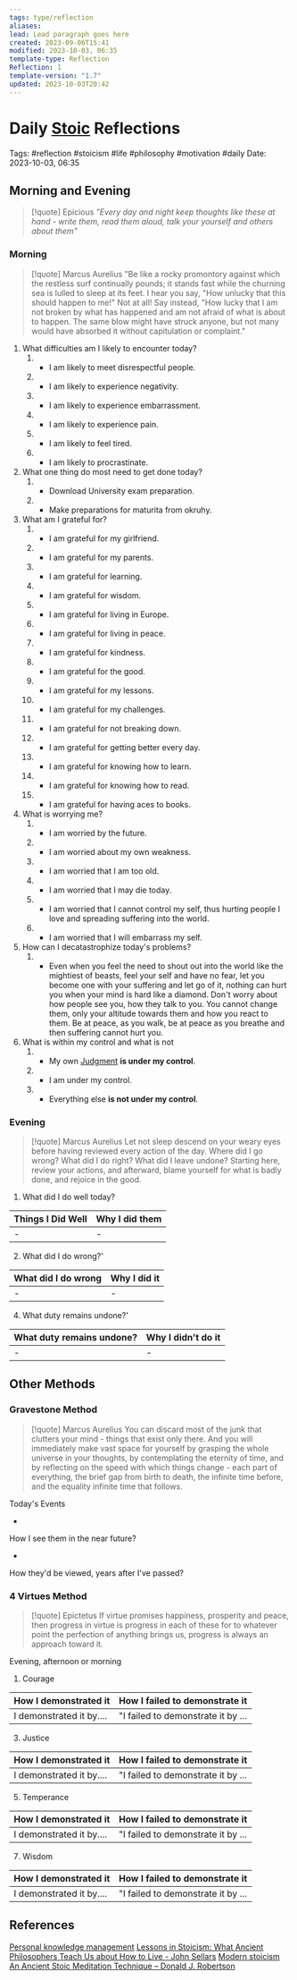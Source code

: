 ```yaml
---
tags: type/reflection
aliases: 
lead: Lead paragraph goes here
created: 2023-09-06T15:41
modified: 2023-10-03, 06:35
template-type: Reflection
Reflection: 1
template-version: "1.7"
updated: 2023-10-03T20:42
---
```



# Daily [Stoic](../SLIP-BOX/Stoicism.md) Reflections

Tags:  #reflection #stoicism #life #philosophy #motivation #daily 
Date: 2023-10-03, 06:35

## Morning and Evening

> [!quote] Epicious 
> _"Every day and night keep thoughts like these at hand - write them, read them aloud, talk your yourself and others about them"_

### Morning

> [!quote] Marcus Aurelius
> "Be like a rocky promontory against which the restless surf continually pounds; it stands fast while the churning sea is lulled to sleep at its feet. I hear you say, "How unlucky that this should happen to me!" Not at all! Say instead, "How lucky that I am not broken by what has happened and am not afraid of what is about to happen. The same blow might have struck anyone, but not many would have absorbed it without capitulation or complaint."

1. What difficulties am I likely to encounter today?
	1. - I am likely to meet disrespectful people.
	2. - I am likely to experience negativity.
	3. - I am likely to experience embarrassment. 
	4. - I am likely to experience pain. 
	5. - I am likely to feel tired.
	6. - I am likely to procrastinate.
2. What one thing do most need to get done today?
	1. - Download University exam preparation.
	2. - Make preparations for maturita from okruhy.
3. What am I grateful for?
	1. - I am grateful for my girlfriend. 
	2. - I am grateful for my parents.
	3. - I am grateful for learning.
	4. - I am grateful for wisdom.
	5. - I am grateful for living in Europe.
	6. - I am grateful for living in peace.
	7. - I am grateful for kindness.
	8. - I am grateful for the good.
	9. - I am grateful for my lessons.
	10. - I am grateful for my challenges.
	11. - I am grateful for not breaking down.
	12. - I am grateful for getting better every day.
	13. - I am grateful for knowing how to learn. 
	14. - I am grateful for knowing how to read.
	15. - I am grateful for having aces to books. 
4. What is worrying me?
	1. - I am worried by the future.
	2. - I am worried about my own weakness.
	3. - I am worried that I am too old.
	4. - I am worried that I may die today.
	5. - I am worried that I cannot control my self, thus hurting people I love and spreading suffering into the world.
	6. - I am worried that I will embarrass my self.
5. How can I decatastrophize today's problems?
	1. - Even when you feel the need to shout out into the world like the mightiest of beasts, feel your self and have no fear, let you become one with your suffering and let go of it, nothing can hurt you when your mind is hard like a diamond. Don't worry about how people see you, how they talk to you. You cannot change them, only your altitude towards them and how you react to them. Be at peace, as you walk, be at peace as you breathe and then suffering cannot hurt you. 
6. What is within my control and what is not
	1. - My own [Judgment](../SLIP-BOX/Control%20Over%20Judgment.md) **is under my control**.
	2. - I am under my control.
	3. - Everything else **is not under my control**.

### Evening

> [!quote] Marcus Aurelius
> Let not sleep descend on your weary eyes before having reviewed every action of the day. Where did I go wrong? What did I do right? What did I leave undone? Starting here, review your actions, and afterward, blame yourself for what is badly done, and rejoice in the good.

1. What did I do well today?

| Things I Did Well | Why I did them |
| ------------------- | ---------------- |
| -                 | -              |

2. What did I do wrong?' 

| What did I do wrong | Why I did it |
| ------------------- | ---------------- |
| -                 | -              |

4. What duty remains undone?'

| What duty remains undone? | Why I didn't do it |
| ------------------- | ---------------- |
| -                 | -              |

## Other Methods

### Gravestone Method

> [!quote] Marcus Aurelius
> You can discard most of the junk that clutters your mind - things that exist only there. And you will immediately make vast space for yourself by grasping the whole universe in your thoughts, by contemplating the eternity of time, and by reflecting on the speed with which things change - each part of everything, the brief gap from birth to death, the infinite time before, and the equality infinite time that follows. 

Today's Events 

-

How I see them in the near future? 

-

How they'd be viewed, years after I've passed?

### 4 Virtues Method

> [!quote] Epictetus 
> If virtue promises happiness, prosperity and peace, then progress in virtue is progress in each of these for to whatever point the perfection of anything brings us, progress is always an approach toward it.

Evening, afternoon or morning

1. Courage 

| How I demonstrated it  | How I failed to demonstrate it |
| ------------------- | ---------------- |
| I demonstrated it by....                 | "I failed to demonstrate it by ...              |

3. Justice

| How I demonstrated it  | How I failed to demonstrate it |
| ------------------- | ---------------- |
| I demonstrated it by....                 | "I failed to demonstrate it by ...             

5. Temperance

| How I demonstrated it  | How I failed to demonstrate it |
| ------------------- | ---------------- |
| I demonstrated it by....                 | "I failed to demonstrate it by ...             

7. Wisdom

| How I demonstrated it  | How I failed to demonstrate it |
| ------------------- | ---------------- |
| I demonstrated it by....                 | "I failed to demonstrate it by ...             

## References

[Personal knowledge management](../SLIP-BOX/Personal%20knowledge%20management.md)
[Lessons in Stoicism: What Ancient Philosophers Teach Us about How to Live - John Sellars](https://books.google.cz/books/about/Lessons_in_Stoicism.html?id=ky84zQEACAAJ&redir_esc=y)
[Modern stoicism](https://modernstoicism.com/)
[An Ancient Stoic Meditation Technique – Donald J. Robertson](https://donaldrobertson.name/2017/03/22/an-ancient-stoic-meditation-technique/)


